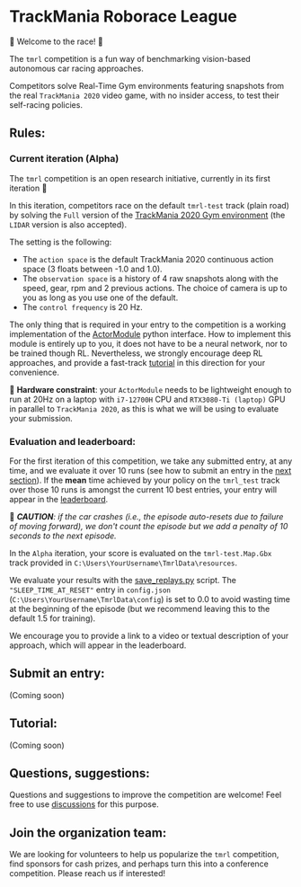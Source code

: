 # TrackMania Roborace League

:red_car: Welcome to the race! :checkered_flag:

The `tmrl` competition is a fun way of benchmarking vision-based autonomous car racing approaches.

Competitors solve Real-Time Gym environments featuring snapshots from the real `TrackMania 2020` video game, with no insider access, to test their self-racing policies.

## Rules:

### Current iteration (Alpha)
The `tmrl` competition is an open research initiative, currently in its first iteration :hatching_chick:

In this iteration, competitors race on the default `tmrl-test` track (plain road) by solving the `Full` version of the [TrackMania 2020 Gym environment](https://github.com/trackmania-rl/tmrl#gym-environment) (the `LIDAR` version is also accepted).

The setting is the following:
- The `action space` is the default TrackMania 2020 continuous action space (3 floats between -1.0 and 1.0).
- The `observation space` is a history of 4 raw snapshots along with the speed, gear, rpm and 2 previous actions. The choice of camera is up to you as long as you use one of the default.
- The `control frequency` is 20 Hz.

The only thing that is required in your entry to the competition is a working implementation of the [ActorModule](https://github.com/trackmania-rl/tmrl/blob/master/tmrl/actor.py) python interface.
How to implement this module is entirely up to you, it does not have to be a neural network, nor to be trained though RL.
Nevertheless, we strongly encourage deep RL approaches, and provide a fast-track [tutorial](#tutorial) in this direction for your convenience.

:loudspeaker: **Hardware constraint**: your `ActorModule` needs to be lightweight enough to run at 20Hz on a laptop with `i7-12700H` CPU and `RTX3080-Ti (laptop)` GPU in parallel to `TrackMania 2020`, as this is what we will be using to evaluate your submission.

### Evaluation and leaderboard:
For the first iteration of this competition, we take any submitted entry, at any time, and we evaluate it over 10 runs (see how to submit an entry in the [next section](#submit-an-entry)).
If the **mean** time achieved by your policy on the `tmrl_test` track over those 10 runs is amongst the current 10 best entries, your entry will appear in the [leaderboard](#leaderboard).

:loudspeaker: _**CAUTION**: if the car crashes (i.e., the episode auto-resets due to failure of moving forward), we don't count the episode but we add a penalty of 10 seconds to the next episode._

In the `Alpha` iteration, your score is evaluated on the `tmrl-test.Map.Gbx` track provided in `C:\Users\YourUsername\TmrlData\resources`.

We evaluate your results with the [save_replays.py](https://github.com/trackmania-rl/tmrl/blob/master/tmrl/tools/save_replays.py) script.
The `"SLEEP_TIME_AT_RESET"` entry in `config.json` (`C:\Users\YourUsername\TmrlData\config`) is set to 0.0 to avoid wasting time at the beginning of the episode (but we recommend leaving this to the default 1.5 for training).

We encourage you to provide a link to a video or textual description of your approach, which will appear in the leaderboard.

## Submit an entry:
(Coming soon)

## Tutorial:
(Coming soon)


## Questions, suggestions:
Questions and suggestions to improve the competition are welcome!
Feel free to use [discussions](https://github.com/trackmania-rl/tmrl/discussions) for this purpose.


## Join the organization team:

We are looking for volunteers to help us popularize the `tmrl` competition, find sponsors for cash prizes, and perhaps turn this into a conference competition.
Please reach us if interested!
